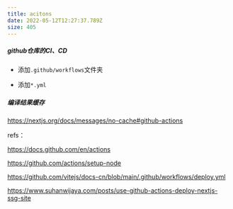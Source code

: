 ```yaml
---
title: acitons
date: 2022-05-12T12:27:37.789Z
size: 405
---
```

##### github仓库的CI、CD

- 添加`.github/workflows`文件夹

- 添加`*.yml`


##### 编译结果缓存

https://nextjs.org/docs/messages/no-cache#github-actions



refs：

https://docs.github.com/en/actions

https://github.com/actions/setup-node

https://github.com/vitejs/docs-cn/blob/main/.github/workflows/deploy.yml

https://www.suhanwijaya.com/posts/use-github-actions-deploy-nextjs-ssg-site
